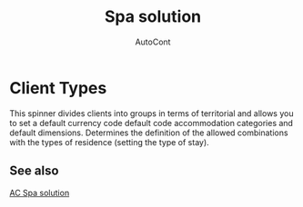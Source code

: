 ﻿---
    title: "Spa solution"
    author: AutoCont
    ms.date: 04/30/2018
    ms.topic: article
    ms.prod: dynamics-nav-2017
    ms.contentlocale: en
    ms.lasthandoff: 04/30/2018
---

# Client Types

This spinner divides clients into groups in terms of territorial and allows you to set a default currency code default code accommodation categories and default dimensions.
Determines the definition of the allowed combinations with the types of residence (setting the type of stay). 



## <a name="see-also"></a>See also
[AC Spa solution](ac-spa-solution.md)